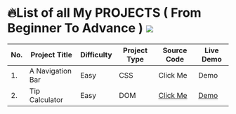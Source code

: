 #  :fire:List of all My PROJECTS ( From Beginner To Advance ) ![](https://i.imgur.com/waxVImv.png)

| No.| Project Title | Difficulty |Project Type| Source Code |  Live Demo  |
| -- | ------------  | ---------- |------------| ----------- | ----------- |
| 1. | A Navigation Bar | Easy    |  CSS       |   Click Me | Demo |
| 2. | Tip Calculator | Easy    |  DOM      |   [Click Me](https://github.com/YashNuhash/PROJECTS/tree/main/Tip%20Calculator) | [Demo](https://64bb5f5c74de0825298c5b3c--subtle-jalebi-40b323.netlify.app/)| |
